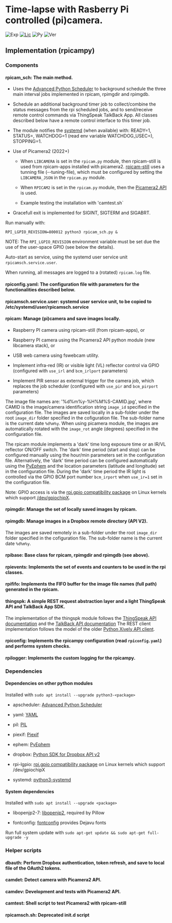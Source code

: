 # Time-lapse with Rasberry Pi controlled (pi)camera.

![Exp](https://img.shields.io/badge/Dev-Experimental-orange.svg)
[![Lic](https://img.shields.io/badge/License-Apache2.0-green)](http://www.apache.org/licenses/LICENSE-2.0)
![Py](https://img.shields.io/badge/Python-3.9+-green)
![Ver](https://img.shields.io/badge/Version-6.0-blue)

## Implementation (rpicampy)

### Components

#### rpicam_sch:  The main method. 

- Uses the [Advanced Python Scheduler](http://apscheduler.readthedocs.org/en/latest/) to background schedule the three main interval jobs implemented in rpicam, rpimgdir and rpimgdb. 

- Schedule an additional background timer job to collect/combine the status messages from the rpi scheduled jobs, and to send/receive remote control commands via ThingSpeak TalkBack App. All classes described below have a remote control interface to this timer job.

- The module notifies the [systemd](https://www.freedesktop.org/software/systemd/python-systemd/) (when available) with: READY=1, STATUS=, WATCHDOG=1 (read env variable WATCHDOG_USEC=), STOPPING=1.

- Use of Picamera2 (2022+)
  - When `LIBCAMERA` is set in the `rpicam.py` module, then rpicam-still is used from rpicam-apps installed with picamera2.
[rpicam-still](https://www.raspberrypi.com/documentation/computers/camera_software.html#rpicam-still) uses a tunning file (--tuning-file), which must be configured by setting the `LIBCAMERA_JSON` in the `rpicam.py` module.

  - When `RPICAM2` is set in the `rpicam.py` module, then the [Picamera2 API](https://datasheets.raspberrypi.com/camera/picamera2-manual.pdf) is used.

  - Example testing the installation with 'camtest.sh`

- Gracefull exit is implemented for SIGINT, SIGTERM and SIGABRT.

Run manually with: 
```
RPI_LGPIO_REVISION=800012 python3 rpicam_sch.py &
```
NOTE: The `RPI_LGPIO_REVISION` environment variable must be set due the use of the user-space GPIO (see below the details).

Auto-start as service, using the systemd user service unit `rpicamsch.service.user`.

When running, all messages are logged to a (rotated) `rpicam.log` file.

#### rpiconfig.yaml:	The configuration file with parameters for the functionalities described below.

#### rpicamsch.service.user: systemd user service unit, to be copied to /etc/systemd/user/rpicamsch.service

#### rpicam:	Manage (pi)camera and save images locally.

- Raspberry PI camera using rpicam-still (from rpicam-apps), or

- Raspberry PI camera using the Picamera2 API python module (new libcamera stack), or

- USB web camera using fswebcam utility. 

- Implement infra-red (IR) or visible light (VL) reflector control via GPIO (configured with `use_irl` and `bcm_irlport` parameters)

- Implement PIR sensor as external trigger for the camera job, which replaces the job scheduler (configured with `use_pir` and `bcm_pirport` parameters)

The image file names are:  '%d%m%y-%H%M%S-CAMID.jpg', where CAMID is the image/camera identification string `image_id` specified in the configuration file.
The images are saved locally in a sub-folder under the root `image_dir` folder specified in the cofiguration file. The sub-folder name is the current date `%d%m%y`.
When using picamera module, the images are automatically rotated with the `image_rot` angle (degrees) specified in the configuration file. 

The rpicam module implements a 'dark' time long exposure time or an IR/VL reflector ON/OFF switch. 
The 'dark' time period (start and stop) can be configured manually using the hour/min parameters set in the configuration file.
Alternatively, the 'dark' time period can be configured automatically using the [PyEphem](http://rhodesmill.org/pyephem/) 
and the location parameters (latitude and longitude) set in the configuration file.
During the 'dark' time period the IR light is controlled via the GPIO BCM port number `bcm_irport` when `use_ir=1` set in the configuration file.

Note: GPIO access is via the [rpi.gpio compatibility package](https://rpi-lgpio.readthedocs.io/en/latest/index.html) on Linux kernels which support [/dev/gpiochipX](https://www.thegoodpenguin.co.uk/blog/stop-using-sys-class-gpio-its-deprecated/).

#### rpimgdir:	Manage the set of locally saved images by rpicam.  

#### rpimgdb:	Manage images in a Dropbox remote directory (API V2).

The images are saved remotely in a sub-folder under the root `image_dir` folder specified in the cofiguration file. The sub-folder name is the current date `%d%m%y`.

#### rpibase:	Base class for rpicam, rpimgdir and rpimgdb (see above).

#### rpievents:	Implements the set of events and counters to be used in the rpi classes.

#### rpififo:	Implements the FIFO buffer for the image file names (full path) generated in the rpicam.

#### thingspk:	A simple REST request abstraction layer and a light ThingSpeak API and TalkBack App SDK. 

The implementation of the thingspk module follows the [ThingSpeak API documentation](https://www.mathworks.com/help/thingspeak/)
and the [TalkBack API documentation](https://www.mathworks.com/help/thingspeak/talkback-app.html)
The REST client implementation follows the model of the older [Python Xively API client](https://github.com/xively/xively-python).

#### rpiconfig:	Implements the rpicampy configuration (read `rpiconfig.yaml`) and performs system checks.

#### rpilogger:	Implements the custom logging for the rpicampy.


### Dependencies 

#### Dependencies on other python modules

Installed with `sudo apt install --upgrade python3-<package>`

- apscheduler: [Advanced Python Scheduler](https://pypi.python.org/pypi/APScheduler)

- yaml: [YAML](https://packages.debian.org/bookworm/python3-yaml)

- pil: [PIL](https://pillow.readthedocs.io/en/latest/)

- piexif: [Piexif](https://piexif.readthedocs.io/en/latest/index.html)

- ephem: [PyEphem](https://packages.debian.org/bookworm/python3-ephem)

- dropbox:  [Python SDK for Dropbox API v2](https://github.com/dropbox/dropbox-sdk-python)

- rpi-lgpio: [rpi.gpio compatibility package](https://rpi-lgpio.readthedocs.io/en/latest/index.html) on Linux kernels which support /dev/gpiochipX

- systemd: [python3-systemd](https://github.com/systemd/python-systemd)

#### System dependencies

Installed with `sudo apt install --upgrade <package>`

- libopenjp2-7: [libopenjp2](https://packages.debian.org/stable/libs/libopenjp2-7), required by Pillow

- fontconfig: [fontconfig](https://packages.debian.org/bookworm/fontconfig) provides Dejavu fonts

Run full system update with `sudo apt-get update && sudo apt-get full-upgrade -y`

### Helper scripts

#### dbauth: Perform Dropbox authentication, token refresh, and save to local file of the OAuth2 tokens.

#### camdet: Detect camera with Picamera2 API.

#### camdev: Development and tests with Picamera2 API.

#### camtest: Shell script to test Picamera2 with rpicam-still

#### rpicamsch.sh: Deprecated init.d script